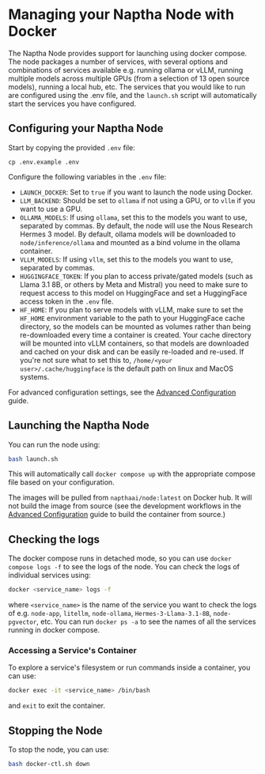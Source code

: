 # Managing your Naptha Node with Docker

The Naptha Node provides support for launching using docker compose. The node packages a number of services, with several options and combinations of services available e.g. running ollama or vLLM, running multiple models across multiple GPUs (from a selection of 13 open source models), running a local hub, etc. The services that you would like to run are configured using the .env file, and the `launch.sh` script will automatically start the services you have configured.

## Configuring your Naptha Node

Start by copying the provided `.env` file:

```shell
cp .env.example .env
```

Configure the following variables in the `.env` file:

- `LAUNCH_DOCKER`: Set to `true` if you want to launch the node using Docker.
- `LLM_BACKEND`: Should be set to `ollama` if not using a GPU, or to `vllm` if you want to use a GPU.
- `OLLAMA_MODELS`: If using `ollama`, set this to the models you want to use, separated by commas. By default, the node will use the Nous Research Hermes 3 model. By default, ollama models will be downloaded to `node/inference/ollama` and mounted as a bind volume in the ollama container.
- `VLLM_MODELS`: If using `vllm`, set this to the models you want to use, separated by commas.
- `HUGGINGFACE_TOKEN`: If you plan to access private/gated models (such as Llama 3.1 8B, or others by Meta and Mistral) you need to make sure to request access to this model on HuggingFace and set a HuggingFace access token in the `.env` file.
- `HF_HOME`: If you plan to serve models with vLLM, make sure to set the `HF_HOME` environment variable to the path to your HuggingFace cache directory, so the models can be mounted as volumes rather than being re-downloaded every time a container is created. Your cache directory will be mounted into vLLM containers, so that models are downloaded and cached on your disk and can be easily re-loaded and re-used. If you're not sure what to set this to, `/home/<your user>/.cache/huggingface` is the default path on linux and MacOS systems.

For advanced configuration settings, see the [Advanced Configuration](./advanced.md) guide.

## Launching the Naptha Node

You can run the node using:

```bash
bash launch.sh
```

This will automatically call `docker compose up` with the appropriate compose file based on your configuration. 

The images will be pulled from `napthaai/node:latest` on Docker hub. It will not build the image from source (see the development workflows in the [Advanced Configuration](./advanced.md) guide to build the container from source.)

## Checking the logs 

The docker compose runs in detached mode, so you can use `docker compose logs -f` to see the logs of the node. You can check the logs of individual services using:

```bash
docker <service_name> logs -f
```

where `<service_name>` is the name of the service you want to check the logs of e.g. `node-app`, `litellm`, `node-ollama`, `Hermes-3-Llama-3.1-8B`, `node-pgvector`, etc. You can run `docker ps -a` to see the names of all the services running in docker compose.

### Accessing a Service's Container

To explore a service's filesystem or run commands inside a container, you can use:

```bash
docker exec -it <service_name> /bin/bash
```

and `exit` to exit the container.

## Stopping the Node

To stop the node, you can use:

```bash
bash docker-ctl.sh down
```



